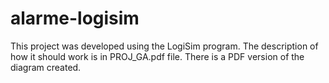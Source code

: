 # alarme-logisim

This project was developed using the LogiSim program.
The description of how it should work is in PROJ_GA.pdf file. 
There is a PDF version of the diagram created.
